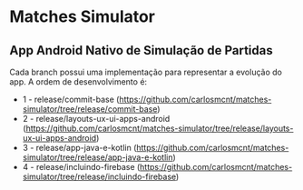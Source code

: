 # Matches Simulator

## App Android Nativo de Simulação de Partidas

Cada branch possui uma implementação para representar a evolução do app. A ordem de desenvolvimento é:

- 1 - release/commit-base (https://github.com/carlosmcnt/matches-simulator/tree/release/commit-base)
- 2 - release/layouts-ux-ui-apps-android  (https://github.com/carlosmcnt/matches-simulator/tree/release/layouts-ux-ui-apps-android)
- 3 - release/app-java-e-kotlin (https://github.com/carlosmcnt/matches-simulator/tree/release/app-java-e-kotlin)
- 4 - release/incluindo-firebase  (https://github.com/carlosmcnt/matches-simulator/tree/release/incluindo-firebase)
